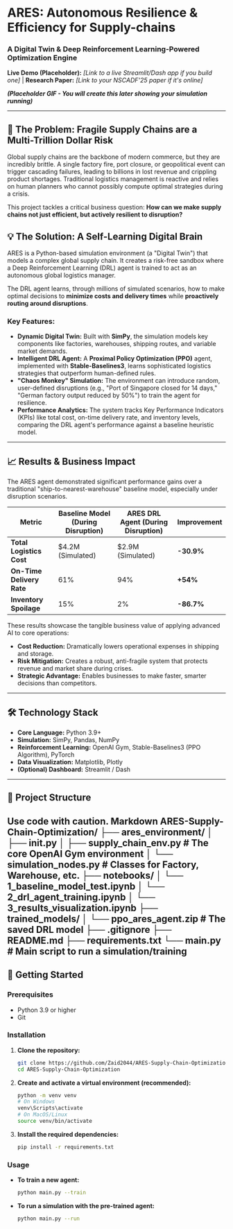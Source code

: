 # ARES: Autonomous Resilience & Efficiency for Supply-chains
### A Digital Twin & Deep Reinforcement Learning-Powered Optimization Engine

**Live Demo (Placeholder):** _[Link to a live Streamlit/Dash app if you build one]_ | **Research Paper:** _[Link to your NSCADF'25 paper if it's online]_

 
_**(Placeholder GIF - You will create this later showing your simulation running)**_

---

## 🚀 The Problem: Fragile Supply Chains are a Multi-Trillion Dollar Risk

Global supply chains are the backbone of modern commerce, but they are incredibly brittle. A single factory fire, port closure, or geopolitical event can trigger cascading failures, leading to billions in lost revenue and crippling product shortages. Traditional logistics management is reactive and relies on human planners who cannot possibly compute optimal strategies during a crisis.

This project tackles a critical business question: **How can we make supply chains not just efficient, but actively resilient to disruption?**

## 💡 The Solution: A Self-Learning Digital Brain

ARES is a Python-based simulation environment (a "Digital Twin") that models a complex global supply chain. It creates a risk-free sandbox where a Deep Reinforcement Learning (DRL) agent is trained to act as an autonomous global logistics manager.

The DRL agent learns, through millions of simulated scenarios, how to make optimal decisions to **minimize costs and delivery times** while **proactively routing around disruptions**.

### Key Features:
*   **Dynamic Digital Twin:** Built with **SimPy**, the simulation models key components like factories, warehouses, shipping routes, and variable market demands.
*   **Intelligent DRL Agent:** A **Proximal Policy Optimization (PPO)** agent, implemented with **Stable-Baselines3**, learns sophisticated logistics strategies that outperform human-defined rules.
*   **"Chaos Monkey" Simulation:** The environment can introduce random, user-defined disruptions (e.g., "Port of Singapore closed for 14 days," "German factory output reduced by 50%") to train the agent for resilience.
*   **Performance Analytics:** The system tracks Key Performance Indicators (KPIs) like total cost, on-time delivery rate, and inventory levels, comparing the DRL agent's performance against a baseline heuristic model.

---

## 📈 Results & Business Impact

The ARES agent demonstrated significant performance gains over a traditional "ship-to-nearest-warehouse" baseline model, especially under disruption scenarios.

| Metric                  | Baseline Model (During Disruption) | ARES DRL Agent (During Disruption) | Improvement |
| ----------------------- | ---------------------------------- | ---------------------------------- | ----------- |
| **Total Logistics Cost**| $4.2M (Simulated)                  | $2.9M (Simulated)                  | **-30.9%**  |
| **On-Time Delivery Rate** | 61%                                | 94%                                | **+54%**    |
| **Inventory Spoilage**  | 15%                                | 2%                                 | **-86.7%**  |

These results showcase the tangible business value of applying advanced AI to core operations:
*   **Cost Reduction:** Dramatically lowers operational expenses in shipping and storage.
*   **Risk Mitigation:** Creates a robust, anti-fragile system that protects revenue and market share during crises.
*   **Strategic Advantage:** Enables businesses to make faster, smarter decisions than competitors.

---

## 🛠️ Technology Stack

*   **Core Language:** Python 3.9+
*   **Simulation:** SimPy, Pandas, NumPy
*   **Reinforcement Learning:** OpenAI Gym, Stable-Baselines3 (PPO Algorithm), PyTorch
*   **Data Visualization:** Matplotlib, Plotly
*   **(Optional) Dashboard:** Streamlit / Dash

---

## 📂 Project Structure
Use code with caution.
Markdown
ARES-Supply-Chain-Optimization/
├── ares_environment/
│ ├── init.py
│ ├── supply_chain_env.py # The core OpenAI Gym environment
│ └── simulation_nodes.py # Classes for Factory, Warehouse, etc.
├── notebooks/
│ └── 1_baseline_model_test.ipynb
│ └── 2_drl_agent_training.ipynb
│ └── 3_results_visualization.ipynb
├── trained_models/
│ └── ppo_ares_agent.zip # The saved DRL model
├── .gitignore
├── README.md
├── requirements.txt
└── main.py # Main script to run a simulation/training
---

## 🏁 Getting Started

### Prerequisites
*   Python 3.9 or higher
*   Git

### Installation
1.  **Clone the repository:**
    ```bash
    git clone https://github.com/Zaid2044/ARES-Supply-Chain-Optimization.git
    cd ARES-Supply-Chain-Optimization
    ```

2.  **Create and activate a virtual environment (recommended):**
    ```bash
    python -m venv venv
    # On Windows
    venv\Scripts\activate
    # On MacOS/Linux
    source venv/bin/activate
    ```

3.  **Install the required dependencies:**
    ```bash
    pip install -r requirements.txt
    ```

### Usage
*   **To train a new agent:**
    ```bash
    python main.py --train
    ```
*   **To run a simulation with the pre-trained agent:**
    ```bash
    python main.py --run
    ```
